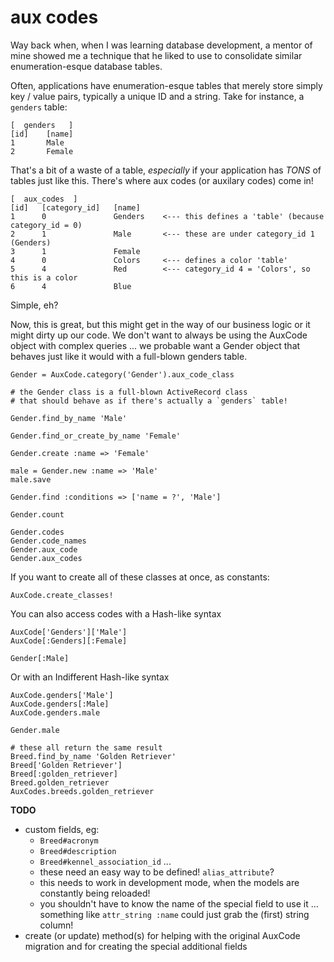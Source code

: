 aux codes
=========

Way back when, when I was learning database development, a mentor of mine showed me 
a technique that he liked to use to consolidate similar enumeration-esque database tables.

Often, applications have enumeration-esque tables that merely store simply key / value pairs, 
typically a unique ID and a string.  Take for instance, a `genders` table:

    [  genders   ]
    [id]    [name]
    1       Male
    2       Female

That's a bit of a waste of a table, *especially* if your application has *TONS* of tables 
just like this.  There's where aux codes (or auxilary codes) come in!

    [  aux_codes  ]
    [id]   [category_id]   [name]
    1      0               Genders    <--- this defines a 'table' (because category_id = 0)
    2      1               Male       <--- these are under category_id 1 (Genders)
    3      1               Female
    4      0               Colors     <--- defines a color 'table'
    5      4               Red        <--- category_id 4 = 'Colors', so this is a color
    6      4               Blue

Simple, eh?

Now, this is great, but this might get in the way of our business logic or it might 
dirty up our code.  We don't want to always be using the AuxCode object with complex 
queries ... we probable want a Gender object that behaves just like it would with a
full-blown genders table.

    Gender = AuxCode.category('Gender').aux_code_class

    # the Gender class is a full-blown ActiveRecord class
    # that should behave as if there's actually a `genders` table!

    Gender.find_by_name 'Male'

    Gender.find_or_create_by_name 'Female'

    Gender.create :name => 'Female'

    male = Gender.new :name => 'Male'
    male.save

    Gender.find :conditions => ['name = ?', 'Male']

    Gender.count

    Gender.codes
    Gender.code_names
    Gender.aux_code
    Gender.aux_codes

If you want to create all of these classes at once, as constants:

    AuxCode.create_classes!

You can also access codes with a Hash-like syntax

    AuxCode['Genders']['Male']
    AuxCode[:Genders][:Female]

    Gender[:Male]

Or with an Indifferent Hash-like syntax

    AuxCode.genders['Male']
    AuxCode.genders[:Male]
    AuxCode.genders.male

    Gender.male

    # these all return the same result
    Breed.find_by_name 'Golden Retriever'
    Breed['Golden Retriever']
    Breed[:golden_retriever]
    Breed.golden_retriever
    AuxCodes.breeds.golden_retriever

**TODO**
 * custom fields, eg:
   * `Breed#acronym`
   * `Breed#description`
   * `Breed#kennel_association_id` ...
   * these need an easy way to be defined!  `alias_attribute`?
   * this needs to work in development mode, when the models are constantly being reloaded!
   * you shouldn't have to know the name of the special field to use it ... something like `attr_string :name` could just grab the (first) string column!
 * create (or update) method(s) for helping with the original AuxCode migration and for creating the special additional fields
